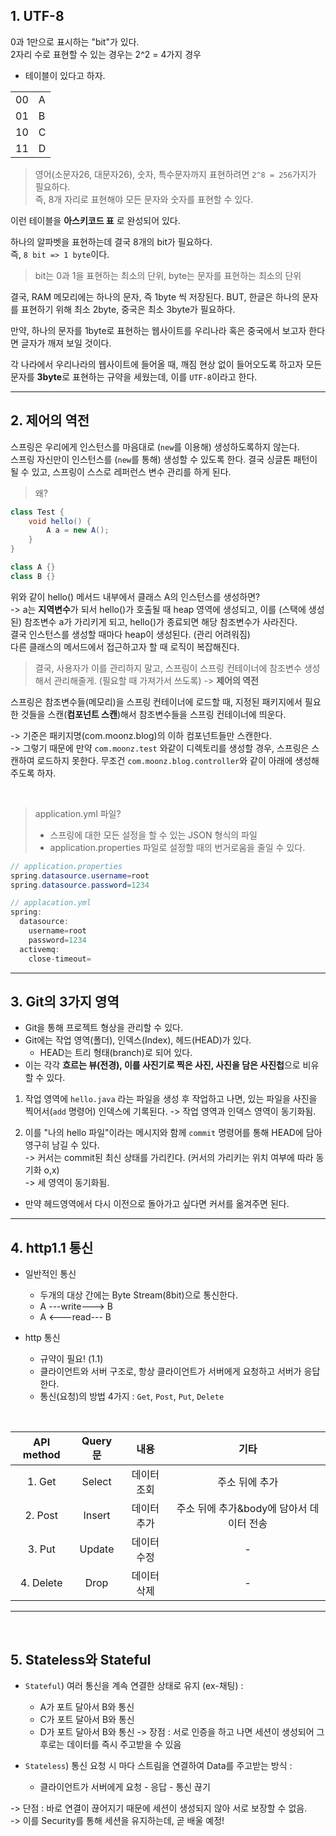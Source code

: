 ## 1. UTF-8

0과 1만으로 표시하는 "bit"가 있다.<br>
2자리 수로 표현할 수 있는 경우는 2^2 = 4가지 경우

- 테이블이 있다고 하자. 

|||
|-|-|
|00|A|
|01|B|
|10|C|
|11|D|
> 영어(소문자26, 대문자26), 숫자, 특수문자까지 표현하려면 `2^8 = 256`가지가 필요하다. <br>즉, 8개 자리로 표현해야 모든 문자와 숫자를 표현할 수 있다.

이런 테이블을 **아스키코드 표** 로 완성되어 있다.

하나의 알파벳을 표현하는데 결국 8개의 bit가 필요하다.<br>
즉, `8 bit => 1 byte`이다.

> bit는 0과 1을 표현하는 최소의 단위, byte는 문자를 표현하는 최소의 단위

결국, RAM 메모리에는 하나의 문자, 즉 1byte 씩 저장된다.
BUT, 한글은 하나의 문자를 표현하기 위해 최소 2byte, 중국은 최소 3byte가 필요하다.

만약, 하나의 문자를 1byte로 표현하는 웹사이트를 우리나라 혹은 중국에서 보고자 한다면 글자가 깨져 보일 것이다.

각 나라에서 우리나라의 웹사이트에 들어올 때, 깨짐 현상 없이 들어오도록 하고자 모든 문자를 **3byte**로 표현하는 규약을 세웠는데, 이를 `UTF-8`이라고 한다.

<hr>

## 2. 제어의 역전

스프링은 우리에게 인스턴스를 마음대로 (`new`를 이용해) 생성하도록하지 않는다.<br>
스프링 자신만이 인스턴스를 (`new`를 통해) 생성할 수 있도록 한다.
결국 싱글톤 패턴이 될 수 있고, 스프링이 스스로 레퍼런스 변수 관리를 하게 된다.

> 왜?
```java
class Test {
    void hello() {
        A a = new A();
    }
}

class A {}
class B {}
```
위와 같이 hello() 메서드 내부에서 클래스 A의 인스턴스를 생성하면? <br>
-> a는 **지역변수**가 되서 hello()가 호출될 때 heap 영역에 생성되고, 이를 (스택에 생성된) 참조변수 a가 가리키게 되고, hello()가 종료되면 해당 참조변수가 사라진다.<br>결국 인스턴스를 생성할 때마다 heap이 생성된다. (관리 어려워짐)
<br> 다른 클래스의 메서드에서 접근하고자 할 때 로직이 복잡해진다.

> 결국, 사용자가 이를 관리하지 말고, 스프링이 스프링 컨테이너에 참조변수 생성해서 관리해줄게. (필요할 때 가져가서 쓰도록) -> **제어의 역전**

스프링은 참조변수들(메모리)을 스프링 컨테이너에 로드할 때, 지정된 패키지에서 필요한 것들을 스캔(**컴포넌트 스캔**)해서 참조변수들을 스프링 컨테이너에 띄운다.<br>

-> 기준은 패키지명(com.moonz.blog)의 이하 컴포넌트들만 스캔한다.<br>
-> 그렇기 때문에 만약 `com.moonz.test` 와같이 디렉토리를 생성할 경우, 스프링은 스캔하여 로드하지 못한다. 무조건 `com.moonz.blog.controller`와 같이 아래에 생성해주도록 하자.

<br>

> application.yml 파일?
> - 스프링에 대한 모든 설정을 할 수 있는 JSON 형식의 파일
> - application.properties 파일로 설정할 때의 번거로움을 줄일 수 있다.

```java
// application.properties
spring.datasource.username=root
spring.datasource.password=1234

// applacation.yml
spring:
  datasource:
    username=root
    password=1234
  activemq:
    close-timeout=
```
<hr>

## 3. Git의 3가지 영역
- Git을 통해 프로젝트 형상을 관리할 수 있다.
- Git에는 작업 영역(폴더), 인덱스(Index), 헤드(HEAD)가 있다.
  - HEAD는 트리 형태(branch)로 되어 있다.
- 이는 각각 **흐르는 뷰(전경), 이를 사진기로 찍은 사진, 사진을 담은 사진첩**으로 비유할 수 있다.
1. 작업 영역에 `hello.java` 라는 파일을 생성 후 작업하고 나면, 있는 파일을 사진을 찍어서(`add` 명령어) 인덱스에 기록된다.
-> 작업 영역과 인덱스 영역이 동기화됨.

2. 이를 "나의 hello 파일"이라는 메시지와 함께 `commit` 명령어를 통해 HEAD에 담아 영구히 남길 수 있다.<br>
-> 커서는 commit된 최신 상태를 가리킨다. (커서의 가리키는 위치 여부에 따라 동기화 o,x)<br>
-> 세 영역이 동기화됨.

- 만약 헤드영역에서 다시 이전으로 돌아가고 싶다면 커서를 옮겨주면 된다.
<hr>

## 4. http1.1 통신
- 일반적인 통신
  - 두개의 대상 간에는 Byte Stream(8bit)으로 통신한다.
  - A ---write---> B 
  - A <---read--- B

- http 통신 
  - 규약이 필요! (1.1)
  - 클라이언트와 서버 구조로, 항상 클라이언트가 서버에게 요청하고 서버가 응답한다.
  - 통신(요청)의 방법 4가지 : `Get`, `Post`, `Put`, `Delete`
<br>

|API method|Query문|내용|기타|
|:-:|:-:|:-:|:-:|
|1. Get|Select|데이터 조회|주소 뒤에 추가|
|2. Post|Insert|데이터 추가|주소 뒤에 추가&body에 담아서 데이터 전송|
|3. Put|Update|데이터 수정|-|
|4. Delete|Drop|데이터 삭제|-|
<hr><br>

## 5. Stateless와 Stateful
- `Stateful`) 여러 통신을 계속 연결한 상태로 유지 (ex-채팅) :
  - A가 포트 달아서 B와 통신
  - C가 포트 달아서 B와 통신
  - D가 포트 달아서 B와 통신
-> 장점 : 서로 인증을 하고 나면 세션이 생성되어 그 후로는 데이터를 즉시 주고받을 수 있음

- `Stateless`) 통신 요청 시 마다 스트림을 연결하여 Data를 주고받는 방식 :
  - 클라이언트가 서버에게 요청 - 응답 - 통신 끊기<br>

-> 단점 : 바로 연결이 끊어지기 때문에 세션이 생성되지 않아 서로 보장할 수 없음.<br> 
-> 이를 Security를 통해 세션을 유지하는데, 곧 배울 예정!

